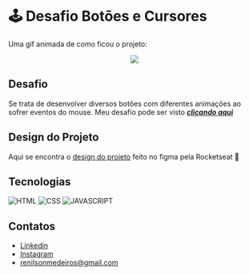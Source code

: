 # :joystick: Desafio Botões e Cursores
Uma gif animada de como ficou o projeto:
<p align="center">
  <img src="https://github.com/RenilsonMedeiros/boraCodar/blob/master/calculadora/assets/projeto.gif">
</p>

## Desafio
Se trata de desenvolver diversos botões com diferentes animações ao sofrer eventos do mouse. Meu desafio pode ser visto [***clicando aqui***](https://renilsonmedeiros.github.io/boraCodar/calculadora/calculadora.html)

## Design do Projeto
Aqui se encontra o [design do projeto](https://www.figma.com/file/gcXRHBvJwXcghlPjH7rDGv/%23boraCodar---Desafio-5-(Community)?node-id=1%3A61&t=X1MQ08ZWHYuwCLjz-0) feito no figma pela Rocketseat :rocket:

## Tecnologias
![HTML](https://img.shields.io/badge/html5-%23E34F26.svg?style=for-the-badge&logo=html5&logoColor=white)
![CSS](https://camo.githubusercontent.com/9fe0ddca8c80fd49703246ca3b9a894ddfdc9c1c80f6ab5de92bbe91471dbab8/68747470733a2f2f696d672e736869656c64732e696f2f7374617469632f76313f7374796c653d666f722d7468652d6261646765266d6573736167653d4353533326636f6c6f723d313537324236266c6f676f3d43535333266c6f676f436f6c6f723d464646464646266c6162656c3d)
![JAVASCRIPT](https://camo.githubusercontent.com/3aaee8bf7885dcf0cea8a5647c4514b7d800b1a730d38bce7dadf6bff883378d/68747470733a2f2f696d672e736869656c64732e696f2f7374617469632f76313f7374796c653d666f722d7468652d6261646765266d6573736167653d4a61766153637269707426636f6c6f723d323232323232266c6f676f3d4a617661536372697074266c6f676f436f6c6f723d463744463145266c6162656c3d)

## Contatos
* [Linkedin](https://www.linkedin.com/in/renilson-de-medeiros-silva-96225b207/)
* [Instagram](https://www.instagram.com/)
* renilsonmedeiros@gmail.com
